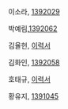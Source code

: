 ﻿
<!--- 
(이름,  github URL)
예제 : 
김남윤, [한성대 교수] (https://github.com/stelladream/studentCVs.git)

홍길동, [멋쟁이](https://github.com/stelladream/studentCVs.git)

--->

이소라, [1392029](http://github.com/jinny3770/testGit.git)

박예림,[1392062](https://github.com/parkyel/testgit.git)

김율헌, [이력서](https://github.com/YulHeon/resume.git)

김화인, [1392058](https://github.com/Whynn/OSS_test/blob/master/Resume/MyResume.md)

호태규, [이력서](https://github.com/TaegyuHO/testGit.git)

황유지, [1391045](https://github.com/HYOUJI/Resume/blob/master/resume.md)
